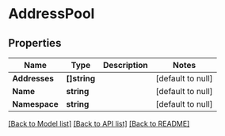 # AddressPool

## Properties
Name | Type | Description | Notes
------------ | ------------- | ------------- | -------------
**Addresses** | **[]string** |  | [default to null]
**Name** | **string** |  | [default to null]
**Namespace** | **string** |  | [default to null]

[[Back to Model list]](../README.md#documentation-for-models) [[Back to API list]](../README.md#documentation-for-api-endpoints) [[Back to README]](../README.md)

